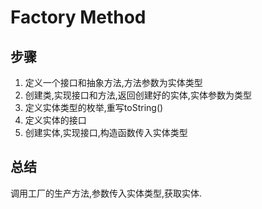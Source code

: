 # Factory Method

## 步骤

1. 定义一个接口和抽象方法,方法参数为实体类型
2. 创建类,实现接口和方法,返回创建好的实体,实体参数为类型
3. 定义实体类型的枚举,重写toString()
4. 定义实体的接口
5. 创建实体,实现接口,构造函数传入实体类型



## 总结

调用工厂的生产方法,参数传入实体类型,获取实体.